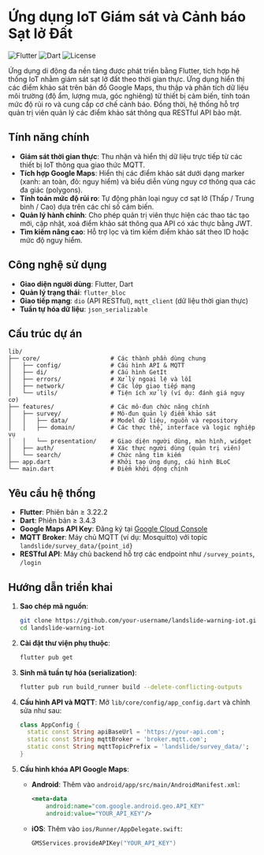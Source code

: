 # Ứng dụng IoT Giám sát và Cảnh báo Sạt lở Đất

![Flutter](https://img.shields.io/badge/Flutter-3.22.2-blue?logo=flutter) ![Dart](https://img.shields.io/badge/Dart-3.4.3-blue?logo=dart) ![License](https://img.shields.io/badge/License-MIT-green)

Ứng dụng di động đa nền tảng được phát triển bằng Flutter, tích hợp hệ thống IoT nhằm giám sát sạt lở đất theo thời gian thực. Ứng dụng hiển thị các điểm khảo sát trên bản đồ Google Maps, thu thập và phân tích dữ liệu môi trường (độ ẩm, lượng mưa, góc nghiêng) từ thiết bị cảm biến, tính toán mức độ rủi ro và cung cấp cơ chế cảnh báo. Đồng thời, hệ thống hỗ trợ quản trị viên quản lý các điểm khảo sát thông qua RESTful API bảo mật.

## Tính năng chính
- **Giám sát thời gian thực**: Thu nhận và hiển thị dữ liệu trực tiếp từ các thiết bị IoT thông qua giao thức MQTT.
- **Tích hợp Google Maps**: Hiển thị các điểm khảo sát dưới dạng marker (xanh: an toàn, đỏ: nguy hiểm) và biểu diễn vùng nguy cơ thông qua các đa giác (polygons).
- **Tính toán mức độ rủi ro**: Tự động phân loại nguy cơ sạt lở (Thấp / Trung bình / Cao) dựa trên các chỉ số cảm biến.
- **Quản lý hành chính**: Cho phép quản trị viên thực hiện các thao tác tạo mới, cập nhật, xoá điểm khảo sát thông qua API có xác thực bằng JWT.
- **Tìm kiếm nâng cao**: Hỗ trợ lọc và tìm kiếm điểm khảo sát theo ID hoặc mức độ nguy hiểm.

## Công nghệ sử dụng
- **Giao diện người dùng**: Flutter, Dart
- **Quản lý trạng thái**: `flutter_bloc`
- **Giao tiếp mạng**: `dio` (API RESTful), `mqtt_client` (dữ liệu thời gian thực)
- **Tuần tự hóa dữ liệu**: `json_serializable`

## Cấu trúc dự án
```
lib/
├── core/                    # Các thành phần dùng chung
│   ├── config/              # Cấu hình API & MQTT
│   ├── di/                  # Cấu hình GetIt
│   ├── errors/              # Xử lý ngoại lệ và lỗi
│   ├── network/             # Các lớp giao tiếp mạng
│   └── utils/               # Tiện ích xử lý (ví dụ: đánh giá nguy cơ)
├── features/                # Các mô-đun chức năng chính
│   ├── survey/              # Mô-đun quản lý điểm khảo sát
│   │   ├── data/            # Model dữ liệu, nguồn và repository
│   │   ├── domain/          # Các thực thể, interface và logic nghiệp vụ
│   │   └── presentation/    # Giao diện người dùng, màn hình, widget
│   ├── auth/                # Xác thực người dùng (quản trị viên)
│   └── search/              # Chức năng tìm kiếm
├── app.dart                 # Khởi tạo ứng dụng, cấu hình BLoC
└── main.dart                # Điểm khởi động chính
```

## Yêu cầu hệ thống
- **Flutter**: Phiên bản ≥ 3.22.2
- **Dart**: Phiên bản ≥ 3.4.3
- **Google Maps API Key**: Đăng ký tại [Google Cloud Console](https://console.cloud.google.com/)
- **MQTT Broker**: Máy chủ MQTT (ví dụ: Mosquitto) với topic `landslide/survey_data/{point_id}`
- **RESTful API**: Máy chủ backend hỗ trợ các endpoint như `/survey_points`, `/login`

## Hướng dẫn triển khai
1. **Sao chép mã nguồn**:
   ```bash
   git clone https://github.com/your-username/landslide-warning-iot.git
   cd landslide-warning-iot
   ```

2. **Cài đặt thư viện phụ thuộc**:
   ```bash
   flutter pub get
   ```

3. **Sinh mã tuần tự hóa (serialization)**:
   ```bash
   flutter pub run build_runner build --delete-conflicting-outputs
   ```

4. **Cấu hình API và MQTT**:
   Mở `lib/core/config/app_config.dart` và chỉnh sửa như sau:
   ```dart
   class AppConfig {
     static const String apiBaseUrl = 'https://your-api.com';
     static const String mqttBroker = 'broker.mqtt.com';
     static const String mqttTopicPrefix = 'landslide/survey_data/';
   }
   ```

5. **Cấu hình khóa API Google Maps**:
    - **Android**: Thêm vào `android/app/src/main/AndroidManifest.xml`:
      ```xml
      <meta-data
          android:name="com.google.android.geo.API_KEY"
          android:value="YOUR_API_KEY"/>
      ```
    - **iOS**: Thêm vào `ios/Runner/AppDelegate.swift`:
      ```swift
      GMSServices.provideAPIKey("YOUR_API_KEY")
      ```

